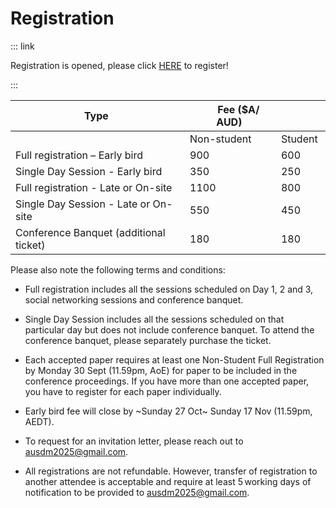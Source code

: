 # Registration

 

::: link

Registration is opened, please click [HERE](https://payments.rmit.edu.au/VWP/booking?UDS_ACTION=S1I&UDS_ACTION_DATA=FVEjdzNFW3NOL1UBN0JDBV0jQgxJX0IbWTNDLQZBUTB-Nltd ) to register!

:::


| Type                                    |       Fee ($A/ AUD)  |          |
|-----------------------------------------|----------------------|----------|
|                                         | Non-student          | Student  |
| Full registration – Early bird          | 900                  | 600      |
| Single Day Session - Early bird         | 350                  | 250      |
| Full registration - Late or On-site     | 1100                 | 800      |
| Single Day Session - Late or On-site    | 550                  | 450      |
| Conference Banquet (additional ticket)  | 180                  | 180      |


Please also note the following terms and conditions:  

- Full registration includes all the sessions scheduled on Day 1, 2 and 3, social networking sessions and conference banquet.  

- Single Day Session includes all the sessions scheduled on that particular day but does not include conference banquet. To attend the conference banquet, please separately purchase the ticket.  

- Each accepted paper requires at least one Non-Student Full Registration by Monday 30 Sept (11.59pm, AoE) for paper to be included in the conference proceedings. If you have more than one accepted paper, you have to register for each paper individually. 

- Early bird fee will close by ~Sunday 27 Oct~ Sunday 17 Nov (11.59pm, AEDT). 

- To request for an invitation letter, please reach out to [ausdm2025@gmail.com](mailto:ausdm2025@gmail.com).   

- All registrations are not refundable. However, transfer of registration to another attendee is acceptable and require at least 5 working days of notification to be provided to [ausdm2025@gmail.com](mailto:ausdm2025@gmail.com). 